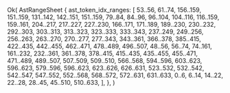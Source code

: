 Ok(
    AstRangeSheet {
        ast_token_idx_ranges: [
            53..56,
            61..74,
            156..159,
            151..159,
            131..142,
            142..151,
            151..159,
            79..84,
            84..96,
            96..104,
            104..116,
            116..159,
            159..161,
            204..217,
            217..227,
            227..230,
            166..171,
            171..189,
            189..230,
            230..232,
            292..303,
            303..313,
            313..323,
            323..333,
            333..343,
            237..249,
            249..256,
            256..263,
            263..270,
            270..277,
            277..343,
            343..361,
            366..378,
            385..415,
            422..435,
            442..455,
            462..471,
            478..489,
            496..507,
            48..56,
            56..74,
            74..161,
            161..232,
            232..361,
            361..378,
            378..415,
            415..435,
            435..455,
            455..471,
            471..489,
            489..507,
            507..509,
            509..510,
            566..568,
            594..596,
            603..623,
            596..623,
            579..596,
            596..623,
            623..626,
            626..631,
            523..532,
            532..542,
            542..547,
            547..552,
            552..568,
            568..572,
            572..631,
            631..633,
            0..6,
            6..14,
            14..22,
            22..28,
            28..45,
            45..510,
            510..633,
        ],
    },
)